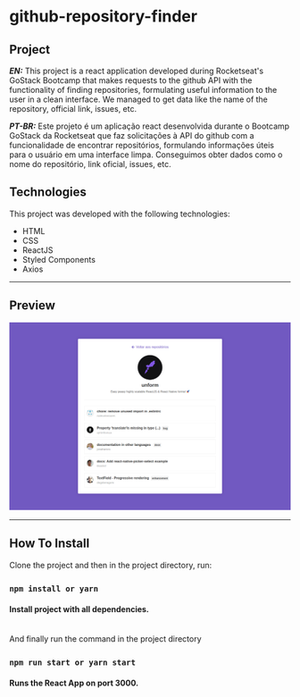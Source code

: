 # github-repository-finder

## Project

***EN:*** This project is a react application developed during Rocketseat's GoStack Bootcamp that makes requests to the github API with the functionality of finding repositories, formulating useful information to the user in a clean interface. We managed to get data like the name of the repository, official link, issues, etc.

***PT-BR:*** Este projeto é um aplicação react desenvolvida durante o Bootcamp GoStack da Rocketseat que faz solicitações à API do github com a funcionalidade de encontrar repositórios, formulando informações úteis para o usuário em uma interface limpa. Conseguimos obter dados como o nome do repositório, link oficial, issues, etc.

## Technologies

This project was developed with the following technologies:

- HTML
- CSS
- ReactJS
- Styled Components
- Axios
***

## Preview
![preview](preview.png)
***

## How To Install

Clone the project and then in the project directory, run:

### `npm install or yarn`
#### Install project with all dependencies. <br /> <br />

And finally run the command in the project directory

### `npm run start or yarn start`
#### Runs the React App on port 3000. <br /> <br />
